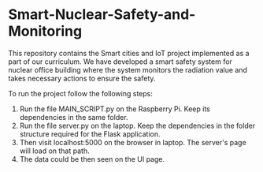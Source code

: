 # Smart-Nuclear-Safety-and-Monitoring
This repository contains the Smart cities and IoT project implemented as a part of our curriculum. We have developed a smart safety system for nuclear office building where the system monitors the radiation value and takes necessary actions to ensure the safety. 

To run the project follow the following steps:
1. Run the file MAIN_SCRIPT.py on the Raspberry Pi. Keep its dependencies in the same folder.
2. Run the file server.py on the laptop. Keep the dependencies in the folder structure required for the Flask application.
3. Then visit localhost:5000 on the browser in laptop. The server's page will load on that path.
4. The data could be then seen on the UI page.
